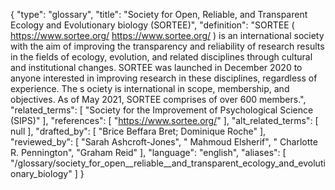 {
    "type": "glossary",
    "title": "Society for Open, Reliable, and Transparent Ecology and Evolutionary biology (SORTEE)",
    "definition": "SORTEE ( https://www.sortee.org/ https://www.sortee.org/ ) is an international society with the aim of improving the transparency and reliability of research results in the fields of ecology, evolution, and related disciplines through cultural and institutional changes. SORTEE was launched in December 2020 to anyone interested in improving research in these disciplines, regardless of experience. The s ociety is international in scope, membership, and objectives. As of May 2021, SORTEE comprises of over 600 members.",
    "related_terms": [
        "Society for the Improvement of Psychological Science (SIPS)"
    ],
    "references": [
        "https://www.sortee.org/"
    ],
    "alt_related_terms": [
        null
    ],
    "drafted_by": [
        "Brice Beffara Bret; Dominique Roche"
    ],
    "reviewed_by": [
        "Sarah Ashcroft-Jones",
        " Mahmoud Elsherif",
        " Charlotte R. Pennington",
        "Graham Reid"
    ],
    "language": "english",
    "aliases": [
        "/glossary/society_for_open__reliable__and_transparent_ecology_and_evolutionary_biology"
    ]
}